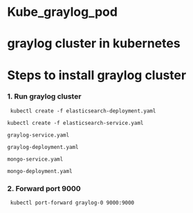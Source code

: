 # Kube_graylog_pod
# graylog cluster in kubernetes
# Steps to install graylog cluster 


### 1. Run graylog cluster 
```
 kubectl create -f elasticsearch-deployment.yaml
```
```
kubectl create -f elasticsearch-service.yaml
```
```
graylog-service.yaml
```
```
graylog-deployment.yaml
```
```
mongo-service.yaml
```
```
mongo-deployment.yaml
```

### 2. Forward port 9000 
```
 kubectl port-forward graylog-0 9000:9000
```

